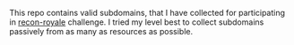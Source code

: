 This repo contains valid subdomains, that I have collected for participating in [recon-royale](https://recon-royale.com/) challenge. 
I tried my level best to collect subdomains passively from as many as resources as possible.
